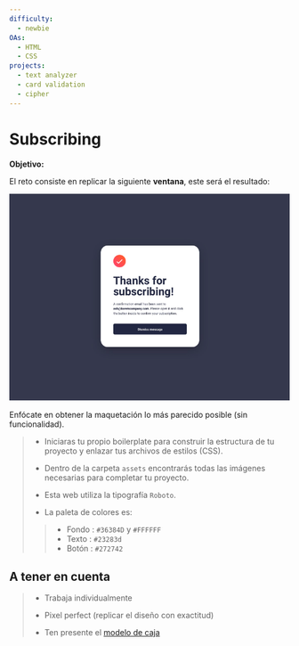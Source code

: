 ```yaml
---
difficulty:
  - newbie
OAs:
  - HTML
  - CSS
projects:
  - text analyzer
  - card validation
  - cipher
---
```


# Subscribing

__Objetivo:__

El reto consiste en replicar la siguiente __ventana__, este será el resultado:

![Subscribing](fullpage.png)

Enfócate en obtener la maquetación
lo más parecido posible (sin funcionalidad).

> - Iniciaras tu propio boilerplate para construir la estructura de tu proyecto y
enlazar tus archivos de estilos (CSS).
>
> - Dentro de la carpeta `assets` encontrarás todas
 las imágenes necesarias para completar tu proyecto.
>
> - Esta web utiliza la tipografía `Roboto`.
>
> - La paleta de colores es:
> >
> > - Fondo : `#36384D` y `#FFFFFF`
> > - Texto : `#23283d`
> > - Botón : `#272742`
>

## A tener en cuenta

> - Trabaja individualmente
>
> - Pixel perfect (replicar el diseño con exactitud)
>
> - Ten presente el [modelo de caja](https://curriculum.laboratoria.la/es/topics/css/css/boxmodel-and-display)
